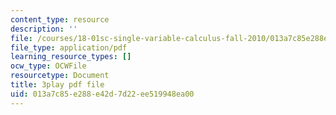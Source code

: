 ```yaml
---
content_type: resource
description: ''
file: /courses/18-01sc-single-variable-calculus-fall-2010/013a7c85e288e42d7d22ee519948ea00_4sTKcvYMNxk.pdf
file_type: application/pdf
learning_resource_types: []
ocw_type: OCWFile
resourcetype: Document
title: 3play pdf file
uid: 013a7c85-e288-e42d-7d22-ee519948ea00
---
```

